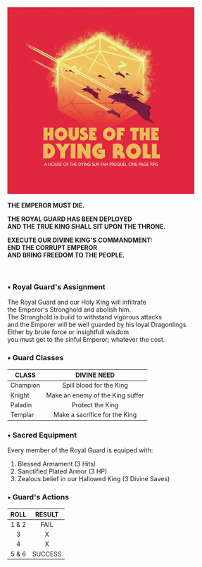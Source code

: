 <img src="https://raw.githubusercontent.com/roelosaurus/house-of-the-dying-roll/master/artwork.jpg" width="425">

**THE EMPEROR MUST DIE.**  
  
**THE ROYAL GUARD HAS BEEN DEPLOYED**  
**AND THE TRUE KING SHALL SIT UPON THE THRONE.**  
  
**EXECUTE OUR DIVINE KING'S COMMANDMENT:**  
**END THE CORRUPT EMPEROR**  
**AND BRING FREEDOM TO THE PEOPLE.**  



<br/>



### • Royal Guard's Assignment

The Royal Guard and our Holy King will infiltrate  
the Emperor's Stronghold and abolish him.  
The Stronghold is build to withstand vigorous attacks  
and the Emporer will be well guarded by his loyal Dragonlings.  
Either by brute force or insightfull wisdom  
you must get to the sinful Emperor; whatever the cost.  



### • Guard Classes

CLASS    | DIVINE NEED
-------- | :---------:
Champion | Spill blood for the King
Knight   | Make an enemy of the King suffer
Paladin  | Protect the King
Templar  | Make a sacrifice for the King



### • Sacred Equipment  

Every member of the Royal Guard is equiped with:  
1. Blessed Armament (3 Hits)
2. Sanctified Plated Armor (3 HP)
3. Zealous belief in our Hallowed King (3 Divine Saves)



### • Guard's Actions

 ROLL  | RESULT
:----: | :----:
 1 & 2 |  FAIL
   3   |  X
   4   |  X
 5 & 6 | SUCCESS

